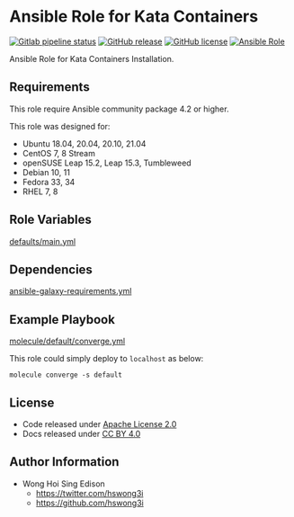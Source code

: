 # Ansible Role for Kata Containers

[![Gitlab pipeline status](https://img.shields.io/gitlab/pipeline/alvistack/ansible-role-kata/master)](https://gitlab.com/alvistack/ansible-role-kata/-/pipelines)
[![GitHub release](https://img.shields.io/github/release/alvistack/ansible-role-kata.svg)](https://github.com/alvistack/ansible-role-kata/releases)
[![GitHub license](https://img.shields.io/github/license/alvistack/ansible-role-kata.svg)](https://github.com/alvistack/ansible-role-kata/blob/master/LICENSE)
[![Ansible Role](https://img.shields.io/badge/galaxy-alvistack.kata-blue.svg)](https://galaxy.ansible.com/alvistack/kata)

Ansible Role for Kata Containers Installation.

## Requirements

This role require Ansible community package 4.2 or higher.

This role was designed for:

  - Ubuntu 18.04, 20.04, 20.10, 21.04
  - CentOS 7, 8 Stream
  - openSUSE Leap 15.2, Leap 15.3, Tumbleweed
  - Debian 10, 11
  - Fedora 33, 34
  - RHEL 7, 8

## Role Variables

[defaults/main.yml](defaults/main.yml)

## Dependencies

[ansible-galaxy-requirements.yml](ansible-galaxy-requirements.yml)

## Example Playbook

[molecule/default/converge.yml](molecule/default/converge.yml)

This role could simply deploy to `localhost` as below:

    molecule converge -s default

## License

  - Code released under [Apache License 2.0](LICENSE)
  - Docs released under [CC BY 4.0](http://creativecommons.org/licenses/by/4.0/)

## Author Information

  - Wong Hoi Sing Edison
      - <https://twitter.com/hswong3i>
      - <https://github.com/hswong3i>

